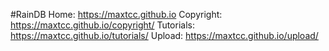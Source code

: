 #RainDB
Home: https://maxtcc.github.io
Copyright: https://maxtcc.github.io/copyright/
Tutorials: https://maxtcc.github.io/tutorials/
Upload: https://maxtcc.github.io/upload/
